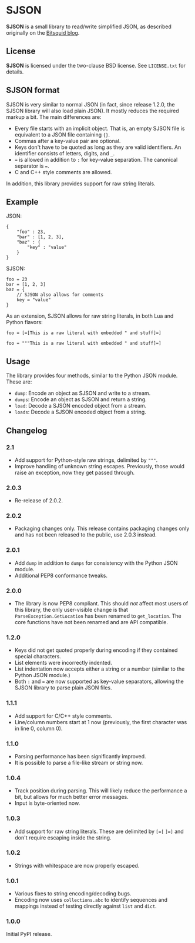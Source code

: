 SJSON
=====

**SJSON** is a small library to read/write simplified JSON, as described originally on the [Bitsquid blog](http://bitsquid.blogspot.de/2009/10/simplified-json-notation.html).

License
-------

**SJSON** is licensed under the two-clause BSD license. See `LICENSE.txt` for details.

SJSON format
------------

SJSON is very similar to normal JSON (in fact, since release 1.2.0, the SJSON library will also load plain JSON). It mostly reduces the required markup a bit. The main differences are:

* Every file starts with an implicit object. That is, an empty SJSON file is equivalent to a JSON file containing `{}`.
* Commas after a key-value pair are optional.
* Keys don't have to be quoted as long as they are valid identifiers. An identifier consists of letters, digits, and `_`.
* `=` is allowed in addition to `:` for key-value separation. The canonical separator is `=`.
* C and C++ style comments are allowed.

In addition, this library provides support for raw string literals.

Example
-------

JSON:

    {
        "foo" : 23,
        "bar" : [1, 2, 3],
        "baz" : {
            "key" : "value"
        }
    }

SJSON:

    foo = 23
    bar = [1, 2, 3]
    baz = {
        // SJSON also allows for comments
        key = "value"
    }

As an extension, SJSON allows for raw string literals, in both Lua and Python flavors:

    foo = [=[This is a raw literal with embedded " and stuff]=]

    foo = """This is a raw literal with embedded " and stuff]=]

Usage
-----

The library provides four methods, similar to the Python JSON module. These are:

* `dump`: Encode an object as SJSON and write to a stream.
* `dumps`: Encode an object as SJSON and return a string.
* `load`: Decode a SJSON encoded object from a stream.
* `loads`: Decode a SJSON encoded object from a string.

Changelog
---------

### 2.1

* Add support for Python-style raw strings, delimited by `"""`.
* Improve handling of unknown string escapes. Previously, those would raise an exception, now they get passed through.

### 2.0.3

* Re-release of 2.0.2.

### 2.0.2

* Packaging changes only. This release contains packaging changes only and has not been released to the public, use 2.0.3 instead.

### 2.0.1

* Add `dump` in addition to `dumps` for consistency with the Python JSON module.
* Additional PEP8 conformance tweaks.

### 2.0.0

* The library is now PEP8 compliant. This should *not* affect most users of this library, the only user-visible change is that `ParseException.GetLocation` has been renamed to `get_location`. The core functions have not been renamed and are API compatible.

### 1.2.0

* Keys did not get quoted properly during encoding if they contained special characters.
* List elements were incorrectly indented.
* List indentation now accepts either a string or a number (similar to the Python JSON module.)
* Both `:` and `=` are now supported as key-value separators, allowing the SJSON library to parse plain JSON files.

### 1.1.1

* Add support for C/C++ style comments.
* Line/column numbers start at 1 now (previously, the first character was in line 0, column 0).

### 1.1.0

* Parsing performance has been significantly improved.
* It is possible to parse a file-like stream or string now.

### 1.0.4

* Track position during parsing. This will likely reduce the performance a bit, but allows for much better error messages.
* Input is byte-oriented now.

### 1.0.3

* Add support for raw string literals. These are delimited by `[=[` `]=]` and don't require escaping inside the string.

### 1.0.2

* Strings with whitespace are now properly escaped.

### 1.0.1

* Various fixes to string encoding/decoding bugs.
* Encoding now uses `collections.abc` to identify sequences and mappings instead of testing directly against `list` and `dict`.

### 1.0.0

Initial PyPI release.

